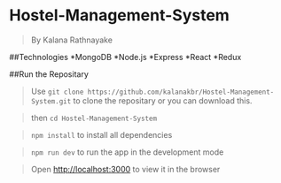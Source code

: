 # Hostel-Management-System

> By Kalana Rathnayake

##Technologies
*MongoDB
*Node.js
*Express
*React
\*Redux

##Run the Repositary

> Use `git clone https://github.com/kalanakbr/Hostel-Management-System.git` to clone the repositary or you can download this.

> then `cd Hostel-Management-System`

> `npm install` to install all dependencies

> `npm run dev` to run the app in the development mode <br>

> Open [http://localhost:3000](http://localhost:3000) to view it in the browser
